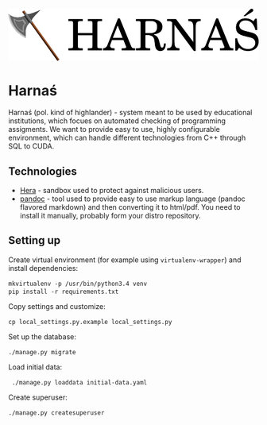 ![](harnas/home/static/logo.png)

# Harnaś

Harnaś (pol. kind of highlander) - system meant to be used by educational institutions, which focues on automated checking of programming assigments. We want to provide easy to use, highly configurable environment, which can handle different technologies from C++ through SQL to CUDA.

## Technologies

- [Hera](https://github.com/zielmicha/hera) - sandbox used to protect against malicious users.
- [pandoc](http://pandoc.org/) - tool used to provide easy to use markup language (pandoc flavored markdown) and then converting it to html/pdf. You need to install it manually, probably form your distro repository.

## Setting up

Create virtual environment (for example using `virtualenv-wrapper`) and install dependencies:

```
mkvirtualenv -p /usr/bin/python3.4 venv
pip install -r requirements.txt
```

Copy settings and customize:

```
cp local_settings.py.example local_settings.py
```


Set up the database:

```
./manage.py migrate
```

Load initial data:

```
 ./manage.py loaddata initial-data.yaml
```

Create superuser:

```
./manage.py createsuperuser
```
